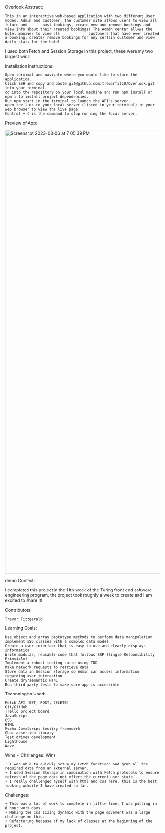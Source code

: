 Overlook
Abstract:

    This in an interactive web-based application with two different User modes, Admin and Customer. The customer site allows users to view all future and       past bookings, create new and remove bookings and view info about their created bookings! The Admin center allows the hotel manager to view all             customers that have ever created a booking, create/ remove bookings for any certain customer and view daily stats for the hotel.

I used both Fetch and Session Storage in this project, these were my two largest wins!

Installation Instructions:

    Open terminal and navigate where you would like to store the application.
    Click SSH and copy and paste git@github.com:trevorfitz0/Overlook.git into your terminal.
    cd into the repository on your local machine and run npm install or npm i to install project dependencies.
    Run npm start in the terminal to launch the API's server.
    Open the link to your local server (listed in your terminal) in your web browser to view the live page.
    Control + C is the command to stop running the local server.

Preview of App:

  <img width="1440" alt="Screenshot 2023-03-06 at 7 05 39 PM" src="https://user-images.githubusercontent.com/57536985/223300701-2b16298a-45b2-4e28-af53-ef1a4add958a.png">

demo
Context:

I completed this project in the 11th week of the Turing front end software engineering program, the project took roughly a week to create and I am excited to share it!

Contributors:

    Trevor Fitzgerald

Learning Goals:

    Use object and array prototype methods to perform data manipulation
    Implement ES6 classes with a complex data model
    Create a user interface that is easy to use and clearly displays information
    Write modular, reusable code that follows SRP (Single Responsibility Principle)
    Implement a robust testing suite using TDD
    Make network requests to retrieve data
    Store data in Session storage so Admin can access information regarding user interaction
    Create dry/semantic HTML
    Run third party tests to make sure app is accessible

Technologies Used:

    Fetch API (GET, POST, DELETE)
    Git/GitHub
    Trello project board
    JavaScript
    CSS
    HTML
    Mocha JavaScript testing framework
    Chai assertion library
    Test driven development
    Lighthouse
    Wave

Wins + Challenges:
Wins

    • I was able to quickly setup my Fetch functions and grab all the required data from an external server. 
    • I used Session Storage in combination with Fetch protocols to ensure refresh of the page does not effect the current user state. 
    • I really challenged myself with html and css here, this is the best looking website I have created so far. 

Challenges:

    • This was a lot of work to complete in little time, I was putting in 8 hour work days. 
    • Making the css sizing dynamic with the page movement was a large challenge on this. 
    • Refactoring because of my lack of classes at the beginning of the project. 
